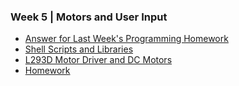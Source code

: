### Week 5 | Motors and User Input

- [Answer for Last Week's Programming Homework](answer.md)
- [Shell Scripts and Libraries](pillow.md)
- [L293D Motor Driver and DC Motors](motor.md)
- [Homework](homework.md)
